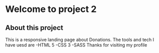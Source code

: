 # Welcome to project 2
## About this project
This is a responsive landing page about Donations. The tools and tech I have uesd are 
-HTML 5
-CSS 3
-SASS
Thanks for visiting my profile
